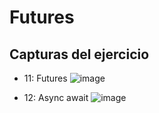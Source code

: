 # Futures

## Capturas del ejercicio

+ 11: Futures
![image](https://github.com/JorgeADnro/Portafolio_de_Evidencias_DDI_GIDS4093_JLAM/assets/106614143/1a0c65ec-1c12-4656-a3dd-76983dffddb1)

+ 12: Async await
![image](https://github.com/JorgeADnro/Portafolio_de_Evidencias_DDI_GIDS4093_JLAM/assets/106614143/75efe1ba-8673-4014-9b28-dfe4c734c320)
